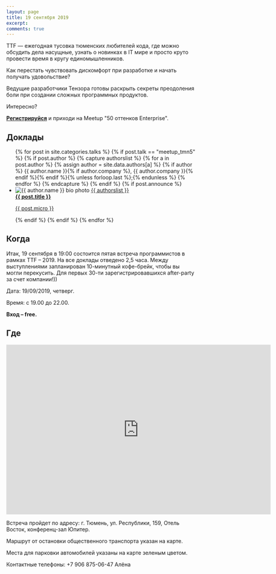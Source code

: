 ```yaml
---
layout: page
title: 19 сентября 2019
excerpt:
comments: true
---
```

TTF — ежегодная тусовка тюменских любителей кода, где можно обсудить дела насущные, узнать о новинках в IT мире и просто круто провести время в кругу единомышленников.

Как перестать чувствовать дискомфорт при разработке и начать получать удовольствие?

Ведущие разработчики Тензора готовы раскрыть секреты преодоления боли при создании сложных программных продуктов.

Интересно?

[**Регистрируйся**][register] и приходи на Meetup "50 оттенков Enterprise".
	

Доклады
-------

<ul class="post-list">
{% for post in site.categories.talks %}
  {% if post.talk == "meetup_tmn5" %}
    {% if post.author %}
      {% capture authorslist %}
        {% for a in post.author %}
          {% assign author = site.data.authors[a] %}
          {% if author %} {{ author.name }}{% if author.company %}, {{ author.company }}{% endif %}{% endif %}{% unless forloop.last %};{% endunless %}
        {% endfor %}
      {% endcapture %}
    {% endif %}
  {% if post.announce %}
  <li><img src="images/{{ author.avatar }}" class="bio-photo mainpage" alt="{{ author.name }} bio photo">
  <a href="{{ site.url }}{{ post.url }}">{{ authorslist }}<br/><b>{{ post.title }}</b><br/>
  <p class="micro-desc">{{ post.micro }}</p></a></li>
  {% endif %}
  {% endif %}
{% endfor %}
</ul>

Когда
-----

Итак, 19 сентября в 19:00 состоится пятая встреча программистов в рамках TTF – 2019.
На все доклады отведено 2,5 часа.
Между выступлениями запланирован 10-минутный кофе-брейк, чтобы вы могли перекусить.
Для первых 30-ти зарегистрировавшихся after-party за счет компании!))

Дата: 19/09/2019, четверг.

Время: с 19.00 до 22.00.

__Вход – free.__


Где
---
<iframe src="https://yandex.ru/map-widget/v1/?um=constructor%3A54eaf86410f7effcdc9c33774d3193862bf6c46521fc0f874210e83fac0d80e7&amp;source=constructor" width="700" height="450" frameborder="0"></iframe>

Встреча пройдет по адресу: г. Тюмень, ул. Республики, 159, Отель Восток, конференц-зал Юпитер.

Маршрут от остановки общественного транспорта указан на карте.

Места для парковки автомобилей указаны на карте зеленым цветом.

Контактные телефоны: +7 906 875-06-47 Алёна

<!--
<ul class="post-list">
{% for post in site.posts limit:10 %}
  <li><article><a href="{{ site.url }}{{ post.url }}">{{ post.title }} <span class="entry-date"><time datetime="{{ post.date | date_to_xmlschema }}">{{ post.date | date: "%B %d, %Y" }}</time></span></a></article></li>
{% endfor %}
</ul>
-->

[register]: /register/
[place]: http://rybinsk.vikonda.ru/
[tensor]: http://tensor.ru/
[speakers]: /speakers/
